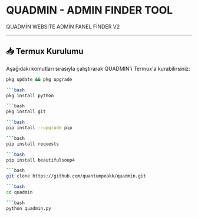# QUADMIN - ADMIN FINDER TOOL

QUADMİN WEBSİTE ADMİN PANEL FİNDER V2

---

## 📥 Termux Kurulumu

Aşağıdaki komutları sırasıyla çalıştırarak QUADMIN'i Termux'a kurabilirsiniz:

```bash
pkg update && pkg upgrade

```bash
pkg install python

```bash
pkg install git

```bash
pip install --upgrade pip

```bash
pip install requests

```bash
pip install beautifulsoup4

```bash
git clone https://github.com/quantumpeakk/quadmin.git

```bash
cd quadmin

```bash
python quadmin.py
